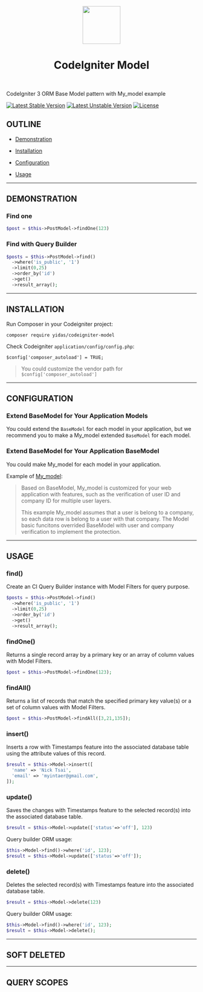 <p align="center">
    <a href="https://codeigniter.com/" target="_blank">
        <img src="https://codeigniter.com/assets/images/ci-logo-big.png" height="100px">
    </a>
    <h1 align="center">CodeIgniter Model</h1>
    <br>
</p>

CodeIgniter 3 ORM Base Model pattern with My_model example

[![Latest Stable Version](https://poser.pugx.org/yidas/codeigniter-model/v/stable?format=flat-square)](https://packagist.org/packages/yidas/codeigniter-model)
[![Latest Unstable Version](https://poser.pugx.org/yidas/codeigniter-model/v/unstable?format=flat-square)](https://packagist.org/packages/yidas/codeigniter-model)
[![License](https://poser.pugx.org/yidas/codeigniter-model/license?format=flat-square)](https://packagist.org/packages/yidas/codeigniter-model)

OUTLINE
-------

* [Demonstration](#demonstration)

* [Installation](#installation)

* [Configuration](#configuration)

* [Usage](#usage)

---

DEMONSTRATION
-------------

### Find one
```php
$post = $this->PostModel->findOne(123)
```

### Find with Query Builder
```php
$posts = $this->PostModel->find()
  ->where('is_public', '1')
  ->limit(0,25)
  ->order_by('id')
  ->get()
  ->result_array();
```

---

INSTALLATION
------------

Run Composer in your Codeigniter project:

    composer require yidas/codeigniter-model
    
Check Codeigniter `application/config/config.php`:

    $config['composer_autoload'] = TRUE;
    
> You could customize the vendor path for `$config['composer_autoload']`

---

CONFIGURATION
-------------

### Extend BaseModel for Your Application Models

You could extend the `BaseModel` for each model in your application, but we recommend you to make a My_model extended `BaseModel` for each model.

### Extend BaseModel for Your Application BaseModel

You could make My_model for each model in your application.

Example of [My_model](https://github.com/yidas/codeigniter-model/blob/master/example/My_model.php):

>Based on BaseModel, My_model is customized for your web application with features, such as the verification of user ID and company ID for multiple user layers.
>
>This example My_model assumes that a user is belong to a company, so each data row is belong to a user with that company. The Model basic funcitons overrided BaseModel with user and company verification to implement the protection. 

---

USAGE
-----

### find()

Create an CI Query Builder instance with Model Filters for query purpose.

```php
$posts = $this->PostModel->find()
  ->where('is_public', '1')
  ->limit(0,25)
  ->order_by('id')
  ->get()
  ->result_array();
```

### findOne()

Returns a single record array by a primary key or an array of column values with Model Filters.

```php
$post = $this->PostModel->findOne(123);
```

### findAll()

Returns a list of records that match the specified primary key value(s) or a set of column values with Model Filters.

```php
$post = $this->PostModel->findAll([3,21,135]);
```

### insert()

Inserts a row with Timestamps feature into the associated database table using the attribute values of this record.

```php
$result = $this->Model->insert([
  'name' => 'Nick Tsai',
  'email' => 'myintaer@gmail.com',
]);
```

### update()

Saves the changes with Timestamps feature to the selected record(s) into the associated database table.

```php
$result = $this->Model->update(['status'=>'off'], 123)
```
Query builder ORM usage:

```php
$this->Model->find()->where('id', 123);
$result = $this->Model->update(['status'=>'off']);
```

### delete()

Deletes the selected record(s) with Timestamps feature into the associated database table.

```php
$result = $this->Model->delete(123)
```
Query builder ORM usage:

```php
$this->Model->find()->where('id', 123);
$result = $this->Model->delete();
```

---

SOFT DELETED
------------

---

QUERY SCOPES
------------
